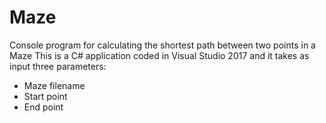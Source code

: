 # Maze

Console program for calculating the shortest path between two points in a Maze
This is a C# application coded in Visual Studio 2017 and it takes as input three parameters:

- Maze filename
- Start point
- End point

